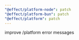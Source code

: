 ```yaml
---
"@effect/platform-node": patch
"@effect/platform-bun": patch
"@effect/platform": patch
---
```


improve /platform error messages
